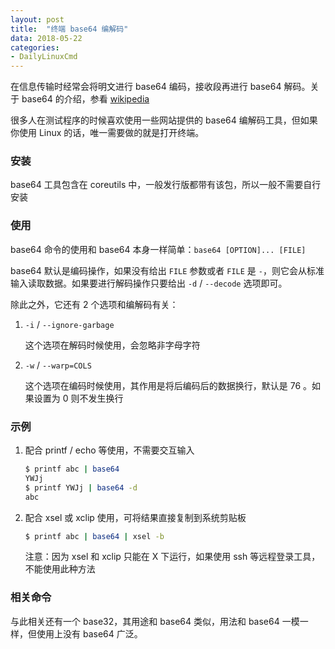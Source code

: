 ```yaml
---
layout: post
title:  "终端 base64 编解码"
data: 2018-05-22
categories:
- DailyLinuxCmd
---
```


在信息传输时经常会将明文进行 base64 编码，接收段再进行 base64 解码。关于 base64 的介绍，参看 [wikipedia](https://zh.wikipedia.org/wiki/Base64)

很多人在测试程序的时候喜欢使用一些网站提供的 base64 编解码工具，但如果你使用 Linux 的话，唯一需要做的就是打开终端。

### 安装

base64 工具包含在 coreutils 中，一般发行版都带有该包，所以一般不需要自行安装


### 使用

base64 命令的使用和 base64 本身一样简单：`base64 [OPTION]... [FILE]`

base64 默认是编码操作，如果没有给出 `FILE` 参数或者 `FILE` 是 `-`，则它会从标准输入读取数据。如果要进行解码操作只要给出 `-d` / `--decode` 选项即可。

除此之外，它还有 2 个选项和编解码有关：

1. `-i` / `--ignore-garbage`

    这个选项在解码时候使用，会忽略非字母字符

2. `-w` / `--warp=COLS`

    这个选项在编码时候使用，其作用是将后编码后的数据换行，默认是 76 。如果设置为 0 则不发生换行
    

### 示例

1. 配合 printf / echo 等使用，不需要交互输入

    ``` sh
    $ printf abc | base64
    YWJj
    $ printf YWJj | base64 -d
    abc
    ```
2. 配合 xsel 或 xclip 使用，可将结果直接复制到系统剪贴板

    ``` sh
    $ printf abc | base64 | xsel -b
    ```
    
    注意：因为 xsel 和 xclip 只能在 X 下运行，如果使用 ssh 等远程登录工具，不能使用此种方法

### 相关命令

与此相关还有一个 base32，其用途和 base64 类似，用法和 base64 一模一样，但使用上没有 base64 广泛。